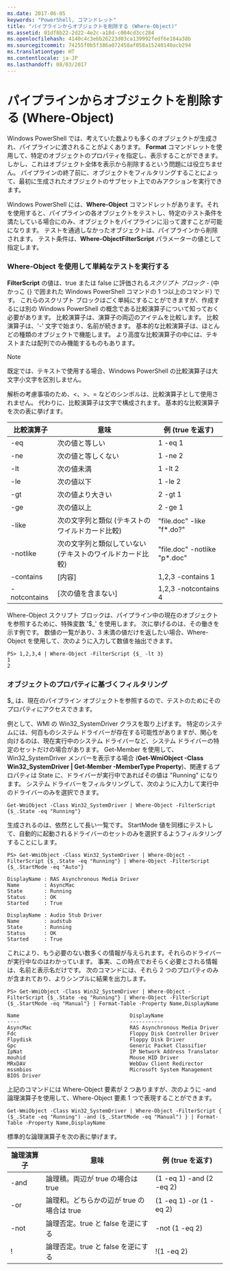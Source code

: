 ```yaml
---
ms.date: 2017-06-05
keywords: "PowerShell, コマンドレット"
title: "パイプラインからオブジェクトを削除する (Where-Object)"
ms.assetid: 01df8b22-2d22-4e2c-a18d-c004cd3cc284
ms.openlocfilehash: 4140c4c3ebb26223d03ca139992fedf6e184a38b
ms.sourcegitcommit: 74255f0b5f386a072458af058a15240140acb294
ms.translationtype: HT
ms.contentlocale: ja-JP
ms.lasthandoff: 08/03/2017
---
```

# <a name="removing-objects-from-the-pipeline-where-object"></a>パイプラインからオブジェクトを削除する (Where-Object)
Windows PowerShell では、考えていた数よりも多くのオブジェクトが生成され、パイプラインに渡されることがよくあります。 **Format** コマンドレットを使用して、特定のオブジェクトのプロパティを指定し、表示することができます。しかし、これはオブジェクト全体を表示から削除するという問題には役立ちません。 パイプラインの終了前に、オブジェクトをフィルタリングすることによって、最初に生成されたオブジェクトのサブセット上でのみアクションを実行できます。

Windows PowerShell には、**Where-Object** コマンドレットがあります。それを使用すると、パイプラインの各オブジェクトをテストし、特定のテスト条件を満たしている場合にのみ、オブジェクトをパイプラインに沿って渡すことが可能になります。 テストを通過しなかったオブジェクトは、パイプラインから削除されます。 テスト条件は、**Where-ObjectFilterScript** パラメーターの値として指定します。

### <a name="performing-simple-tests-with-where-object"></a>Where-Object を使用して単純なテストを実行する
**FilterScript** の値は、true または false に評価される*スクリプト ブロック* - (中かっこ {} で囲まれた Windows PowerShell コマンドの 1 つ以上のコマンド) です。 これらのスクリプト ブロックはごく単純にすることができますが、作成するには別の Windows PowerShell の概念である比較演算子について知っておく必要があります。 比較演算子は、演算子の両辺のアイテムを比較します。 比較演算子は、'-' 文字で始まり、名前が続きます。 基本的な比較演算子は、ほとんどの種類のオブジェクトで機能します。 より高度な比較演算子の中には、テキストまたは配列でのみ機能するものもあります。

> [!NOTE]
> 既定では、テキストで使用する場合、Windows PowerShell の比較演算子は大文字小文字を区別しません。

解析の考慮事項のため、<、>、= などのシンボルは、比較演算子として使用されません。 代わりに、比較演算子は文字で構成されます。 基本的な比較演算子を次の表に挙げます。

|比較演算子|意味|例 (true を返す)|
|-----------------------|-----------|--------------------------|
|-eq|次の値と等しい|1 -eq 1|
|-ne|次の値と等しくない|1 -ne 2|
|-lt|次の値未満|1 -lt 2|
|-le|次の値以下|1 -le 2|
|-gt|次の値より大きい|2 -gt 1|
|-ge|次の値以上|2 -ge 1|
|-like|次の文字列と類似 (テキストのワイルドカード比較)|"file.doc" -like "f\*.do?"|
|-notlike|次の文字列と類似していない (テキストのワイルドカード比較)|"file.doc" -notlike "p\*.doc"|
|-contains|[内容]|1,2,3 -contains 1|
|-notcontains|[次の値を含まない]|1,2,3 -notcontains 4|

Where-Object スクリプト ブロックは、パイプライン中の現在のオブジェクトを参照するために、特殊変数 '$_' を使用します。 次に挙げるのは、その働きを示す例です。 数値の一覧があり、3 未満の値だけを返したい場合、Where-Object を使用して、次のように入力して数値を抽出できます。

```
PS> 1,2,3,4 | Where-Object -FilterScript {$_ -lt 3}
1
2
```

### <a name="filtering-based-on-object-properties"></a>オブジェクトのプロパティに基づくフィルタリング
$_ は、現在のパイプライン オブジェクトを参照するので、テストのためにそのプロパティにアクセスできます。

例として、WMI の Win32_SystemDriver クラスを取り上げます。 特定のシステムには、何百ものシステム ドライバーが存在する可能性がありますが、関心を向けるのは、現在実行中のシステム ドライバーなど、システム ドライバーの特定のセットだけの場合があります。 Get-Member を使用して、Win32_SystemDriver メンバーを表示する場合 (**Get-WmiObject -Class Win32_SystemDriver | Get-Member -MemberType Property**)、関連するプロパティは State に、ドライバーが実行中であればその値は "Running" になります。 システム ドライバーをフィルタリングして、次のように入力して実行中のドライバーのみを選択できます。

```
Get-WmiObject -Class Win32_SystemDriver | Where-Object -FilterScript {$_.State -eq "Running"}
```

生成されるのは、依然として長い一覧です。 StartMode 値を同様にテストして、自動的に起動されるドライバーのセットのみを選択するようフィルタリングすることにします。

```
PS> Get-WmiObject -Class Win32_SystemDriver | Where-Object -FilterScript {$_.State -eq "Running"} | Where-Object -FilterScript {$_.StartMode -eq "Auto"}

DisplayName : RAS Asynchronous Media Driver
Name        : AsyncMac
State       : Running
Status      : OK
Started     : True

DisplayName : Audio Stub Driver
Name        : audstub
State       : Running
Status      : OK
Started     : True
```

これにより、もう必要のない数多くの情報が与えられます。それらのドライバーが実行中なのはわかっています。 事実、この時点でおそらく必要とされる情報は、名前と表示名だけです。 次のコマンドには、それら 2 つのプロパティのみが含まれており、よりシンプルに結果を出力します。

```
PS> Get-WmiObject -Class Win32_SystemDriver | Where-Object -FilterScript {$_.State -eq "Running"} | Where-Object -FilterScript {$_.StartMode -eq "Manual"} | Format-Table -Property Name,DisplayName

Name                                    DisplayName
----                                    -----------
AsyncMac                                RAS Asynchronous Media Driver
Fdc                                     Floppy Disk Controller Driver
Flpydisk                                Floppy Disk Driver
Gpc                                     Generic Packet Classifier
IpNat                                   IP Network Address Translator
mouhid                                  Mouse HID Driver
MRxDAV                                  WebDav Client Redirector
mssmbios                                Microsoft System Management BIOS Driver
```

上記のコマンドには Where-Object 要素が 2 つありますが、次のように -and 論理演算子を使用して、Where-Object 要素 1 つで表現することができます。

```
Get-WmiObject -Class Win32_SystemDriver | Where-Object -FilterScript { ($_.State -eq "Running") -and ($_.StartMode -eq "Manual") } | Format-Table -Property Name,DisplayName
```

標準的な論理演算子を次の表に挙げます。

|論理演算子|意味|例 (true を返す)|
|--------------------|-----------|--------------------------|
|-and|論理積。両辺が true の場合は true|(1 -eq 1) -and (2 -eq 2)|
|-or|論理和。どちらかの辺が true の場合は true|(1 -eq 1) -or (1 -eq 2)|
|-not|論理否定。true と false を逆にする|-not (1 -eq 2)|
|\!|論理否定。true と false を逆にする|\!(1 -eq 2)|

